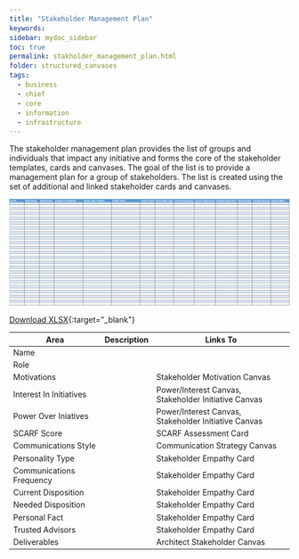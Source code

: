 ```yaml
---
title: "Stakeholder Management Plan"
keywords: 
sidebar: mydoc_sidebar
toc: true
permalink: stakholder_management_plan.html
folder: structured_canvases
tags: 
  - business
  - chief
  - core
  - information
  - infrastructure
---
```


The stakeholder management plan provides the list of groups and individuals that impact any initiative and forms the core of the stakeholder templates, cards and canvases. The goal of the list is to provide a management plan for a group of stakeholders. The list is created using the set of additional and linked stakeholder cards and canvases.


![image001](media/stakholder_management_plan001.png)

[Download XLSX](media/ppt/stakholder_management_plan.xlsx){:target="_blank"}


| Area | Description | Links To |
| --- | --- | --- |
| Name |   |   |
| Role |   |   |
| Motivations |   | Stakeholder Motivation Canvas |
| Interest In Initiatives |   | Power/Interest Canvas, Stakeholder Initiative Canvas |
| Power Over Iniatives |   | Power/Interest Canvas, Stakeholder Initiative Canvas |
| SCARF Score |   | SCARF Assessment Card |
| Communications Style |   | Communication Strategy Canvas |
| Personality Type |   | Stakeholder Empathy Card |
| Communications Frequency |   | Stakeholder Empathy Card |
| Current Disposition |   | Stakeholder Empathy Card |
| Needed Disposition |   | Stakeholder Empathy Card |
| Personal Fact |   | Stakeholder Empathy Card |
| Trusted Advisors |   | Stakeholder Empathy Card |
| Deliverables |   | Architect Stakeholder Canvas |